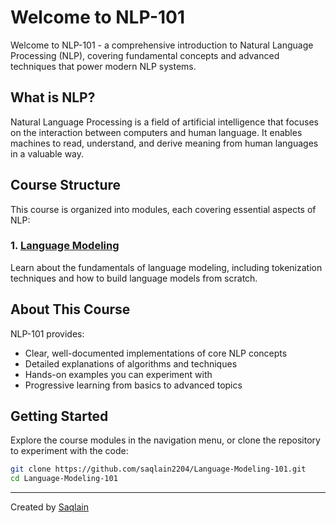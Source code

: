 # Welcome to NLP-101

Welcome to NLP-101 - a comprehensive introduction to Natural Language Processing (NLP), covering fundamental concepts and advanced techniques that power modern NLP systems.

## What is NLP?

Natural Language Processing is a field of artificial intelligence that focuses on the interaction between computers and human language. It enables machines to read, understand, and derive meaning from human languages in a valuable way.

## Course Structure

This course is organized into modules, each covering essential aspects of NLP:

### 1. [Language Modeling](Language-Modeling/index.md)
Learn about the fundamentals of language modeling, including tokenization techniques and how to build language models from scratch.

## About This Course

NLP-101 provides:
- Clear, well-documented implementations of core NLP concepts
- Detailed explanations of algorithms and techniques
- Hands-on examples you can experiment with
- Progressive learning from basics to advanced topics

## Getting Started

Explore the course modules in the navigation menu, or clone the repository to experiment with the code:

```bash
git clone https://github.com/saqlain2204/Language-Modeling-101.git
cd Language-Modeling-101
```

---

Created by [Saqlain](https://github.com/saqlain2204)
